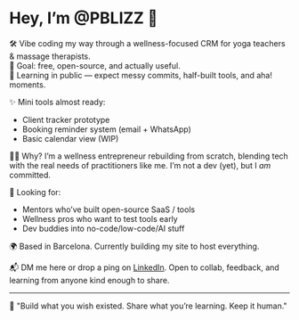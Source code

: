 # Hey, I’m @PBLIZZ 👋

🛠️ Vibe coding my way through a wellness-focused CRM for yoga teachers & massage therapists.  
🌿 Goal: free, open-source, and actually useful.  
🚧 Learning in public — expect messy commits, half-built tools, and aha! moments.

✨ Mini tools almost ready:
- Client tracker prototype
- Booking reminder system (email + WhatsApp)
- Basic calendar view (WIP)

🧘‍♂️ Why? I’m a wellness entrepreneur rebuilding from scratch, blending tech with the real needs of practitioners like me. I’m not a dev (yet), but I *am* committed.

🧠 Looking for:
- Mentors who’ve built open-source SaaS / tools
- Wellness pros who want to test tools early
- Dev buddies into no-code/low-code/AI stuff

🌍 Based in Barcelona. Currently building my site to host everything.

📬 DM me here or drop a ping on [LinkedIn](https://www.linkedin.com/in/peterblizzard). Open to collab, feedback, and learning from anyone kind enough to share.

---

🌌 "Build what you wish existed. Share what you’re learning. Keep it human."
